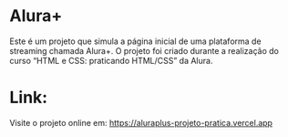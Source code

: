 # Alura+
Este é um projeto que simula a página inicial de uma plataforma de streaming chamada Alura+. O projeto foi criado durante a realização do curso “HTML e CSS: praticando HTML/CSS” da Alura.

# Link:
Visite o projeto online em: https://aluraplus-projeto-pratica.vercel.app

